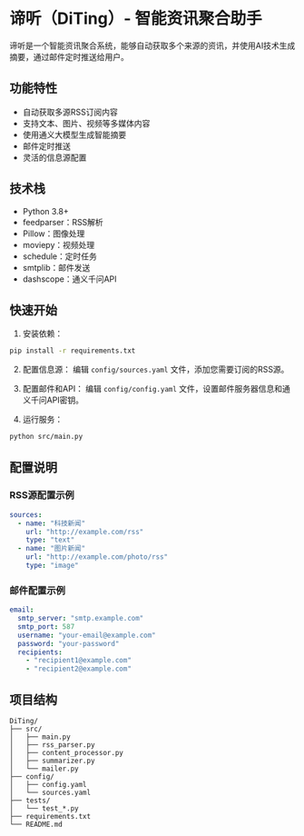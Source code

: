 # 谛听（DiTing）- 智能资讯聚合助手

谛听是一个智能资讯聚合系统，能够自动获取多个来源的资讯，并使用AI技术生成摘要，通过邮件定时推送给用户。

## 功能特性

- 自动获取多源RSS订阅内容
- 支持文本、图片、视频等多媒体内容
- 使用通义大模型生成智能摘要
- 邮件定时推送
- 灵活的信息源配置

## 技术栈

- Python 3.8+
- feedparser：RSS解析
- Pillow：图像处理
- moviepy：视频处理
- schedule：定时任务
- smtplib：邮件发送
- dashscope：通义千问API

## 快速开始

1. 安装依赖：
```bash
pip install -r requirements.txt
```

2. 配置信息源：
编辑 `config/sources.yaml` 文件，添加您需要订阅的RSS源。

3. 配置邮件和API：
编辑 `config/config.yaml` 文件，设置邮件服务器信息和通义千问API密钥。

4. 运行服务：
```bash
python src/main.py
```

## 配置说明

### RSS源配置示例
```yaml
sources:
  - name: "科技新闻"
    url: "http://example.com/rss"
    type: "text"
  - name: "图片新闻"
    url: "http://example.com/photo/rss"
    type: "image"
```

### 邮件配置示例
```yaml
email:
  smtp_server: "smtp.example.com"
  smtp_port: 587
  username: "your-email@example.com"
  password: "your-password"
  recipients:
    - "recipient1@example.com"
    - "recipient2@example.com"
```

## 项目结构

```
DiTing/
├── src/
│   ├── main.py
│   ├── rss_parser.py
│   ├── content_processor.py
│   ├── summarizer.py
│   └── mailer.py
├── config/
│   ├── config.yaml
│   └── sources.yaml
├── tests/
│   └── test_*.py
├── requirements.txt
└── README.md
``` 